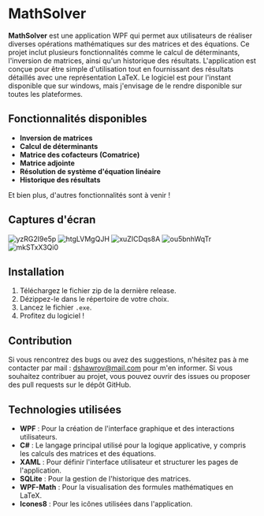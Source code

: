 # MathSolver

**MathSolver** est une application WPF qui permet aux utilisateurs de réaliser diverses opérations mathématiques sur des matrices et des équations. Ce projet inclut plusieurs fonctionnalités comme le calcul de déterminants, l'inversion de matrices, ainsi qu'un historique des résultats. L'application est conçue pour être simple d'utilisation tout en fournissant des résultats détaillés avec une représentation LaTeX.
Le logiciel est pour l'instant disponible que sur windows, mais j'envisage de le rendre disponible sur toutes les plateformes.

## Fonctionnalités disponibles
- **Inversion de matrices**
- **Calcul de déterminants**
- **Matrice des cofacteurs (Comatrice)**
- **Matrice adjointe**
- **Résolution de système d'équation linéaire**
- **Historique des résultats**

Et bien plus, d'autres fonctionnalités sont à venir !

## Captures d'écran

![yzRG2I9e5p](https://github.com/user-attachments/assets/5280d0f7-fbb5-4e2e-94f6-efb8cbe48382)
![htgLVMgQJH](https://github.com/user-attachments/assets/7c0ecbe6-ad81-46e8-9ada-7089ce211f60)
![xuZICDqs8A](https://github.com/user-attachments/assets/ddd3501b-48df-4fd7-b099-30a91bbda416)
![ou5bnhWqTr](https://github.com/user-attachments/assets/cd8e4288-d434-442f-87dd-31ba72be3f25)
![mkSTxX3Qi0](https://github.com/user-attachments/assets/e0460fe3-3f6f-4e6d-b741-5856aa34eda0)

## Installation
1. Téléchargez le fichier zip de la dernière release.
2. Dézippez-le dans le répertoire de votre choix.
3. Lancez le fichier `.exe`.
4. Profitez du logiciel !

## Contribution
Si vous rencontrez des bugs ou avez des suggestions, n'hésitez pas à me contacter par mail : dshawrov@mail.com pour m'en informer.
Si vous souhaitez contribuer au projet, vous pouvez ouvrir des issues ou proposer des pull requests sur le dépôt GitHub.

## Technologies utilisées

- **WPF** : Pour la création de l'interface graphique et des interactions utilisateurs.
- **C#** : Le langage principal utilisé pour la logique applicative, y compris les calculs des matrices et des équations.
- **XAML** : Pour définir l'interface utilisateur et structurer les pages de l'application.
- **SQLite** : Pour la gestion de l'historique des matrices.
- **WPF-Math** : Pour la visualisation des formules mathématiques en LaTeX.
- **Icones8** : Pour les icônes utilisées dans l'application.

